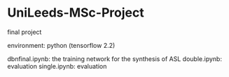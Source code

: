 # UniLeeds-MSc-Project
final project

environment: python (tensorflow 2.2)

dbnfinal.ipynb: the training network for the synthesis of ASL
double.ipynb: evaluation
single.ipynb: evaluation
